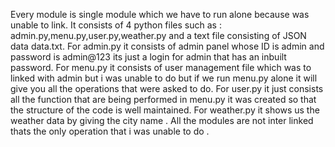 Every module is single module which we have to run alone because was unable to link.
It consists of 4 python files such as : admin.py,menu.py,user.py,weather.py and a text file consisting of JSON data data.txt.
For admin.py it consists of admin panel whose ID is admin and password is admin@123 its just a login for admin that has an inbuilt password.
For menu.py it consists of user management file which was to linked with admin but i was unable to do but if we run menu.py alone it will give you all the operations that were asked to do.
For user.py it just consists all the function that are being performed in menu.py it was created so that the structure of the code is well maintained.
For weather.py it shows us the weather data by giving the city name .
All the modules are not inter linked thats the only operation that i was unable to do .
